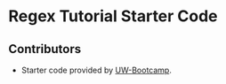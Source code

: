 # Regex Tutorial Starter Code

## Contributors

- Starter code provided by [UW-Bootcamp](https://github.com/coding-boot-camp/bug-free-goggles).
